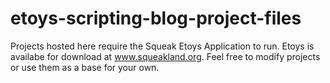# etoys-scripting-blog-project-files
Projects hosted here require the Squeak Etoys Application to run. Etoys is availabe for download at www.squeakland.org. Feel free to modify projects or use them as a base for your own.
